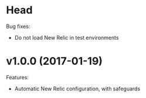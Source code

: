 # Head

Bug fixes:

- Do not load New Relic in test environments

# v1.0.0 (2017-01-19)

Features:

- Automatic New Relic configuration, with safeguards

